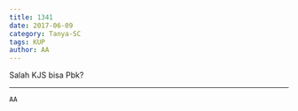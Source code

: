 ```yaml
---
title: 1341
date: 2017-06-09
category: Tanya-SC
tags: KUP
author: AA
---
```


Salah KJS bisa Pbk?

---



`AA`
